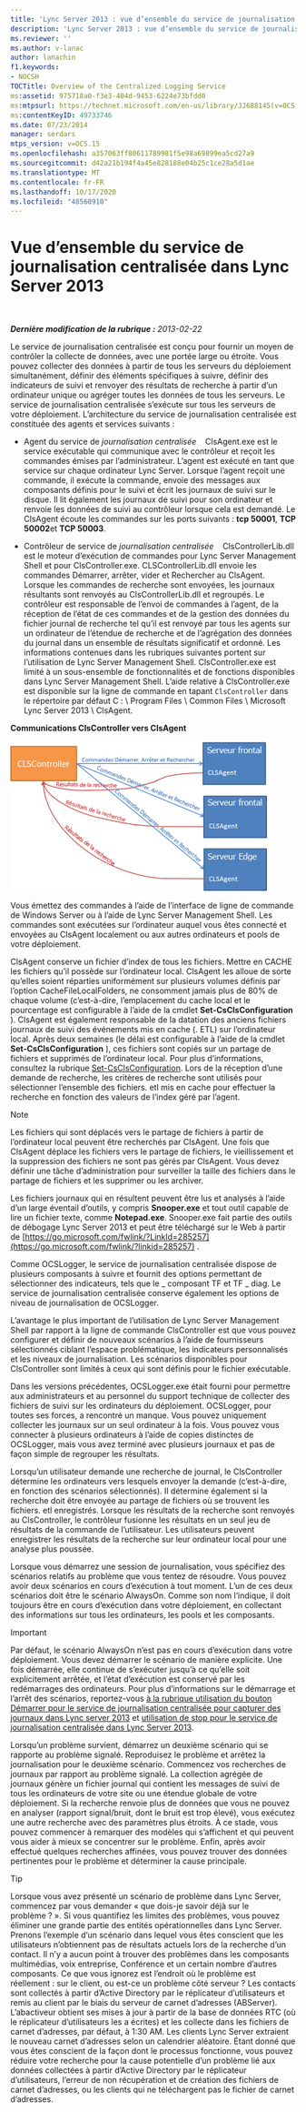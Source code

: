 ```yaml
---
title: 'Lync Server 2013 : vue d’ensemble du service de journalisation centralisée'
description: 'Lync Server 2013 : vue d’ensemble du service de journalisation centralisée.'
ms.reviewer: ''
ms.author: v-lanac
author: lanachin
f1.keywords:
- NOCSH
TOCTitle: Overview of the Centralized Logging Service
ms:assetid: 975718a0-f3e3-404d-9453-6224e73bfdd0
ms:mtpsurl: https://technet.microsoft.com/en-us/library/JJ688145(v=OCS.15)
ms:contentKeyID: 49733746
ms.date: 07/23/2014
manager: serdars
mtps_version: v=OCS.15
ms.openlocfilehash: a357063ff80611789981f5e98a69899ea5cd27a9
ms.sourcegitcommit: d42a21b194f4a45e828188e04b25c1ce28a5d1ae
ms.translationtype: MT
ms.contentlocale: fr-FR
ms.lasthandoff: 10/17/2020
ms.locfileid: "48560910"
---
```

# <a name="overview-of-the-centralized-logging-service-in-lync-server-2013"></a>Vue d’ensemble du service de journalisation centralisée dans Lync Server 2013

<div data-xmlns="http://www.w3.org/1999/xhtml">

<div class="topic" data-xmlns="http://www.w3.org/1999/xhtml" data-msxsl="urn:schemas-microsoft-com:xslt" data-cs="https://msdn.microsoft.com/">

<div data-asp="https://msdn2.microsoft.com/asp">



</div>

<div id="mainSection">

<div id="mainBody">

<span> </span>

_**Dernière modification de la rubrique :** 2013-02-22_

Le service de journalisation centralisée est conçu pour fournir un moyen de contrôler la collecte de données, avec une portée large ou étroite. Vous pouvez collecter des données à partir de tous les serveurs du déploiement simultanément, définir des éléments spécifiques à suivre, définir des indicateurs de suivi et renvoyer des résultats de recherche à partir d’un ordinateur unique ou agréger toutes les données de tous les serveurs. Le service de journalisation centralisée s’exécute sur tous les serveurs de votre déploiement. L’architecture du service de journalisation centralisée est constituée des agents et services suivants :

  - Agent du service de *journalisation centralisée*    ClsAgent.exe est le service exécutable qui communique avec le contrôleur et reçoit les commandes émises par l’administrateur. L’agent est exécuté en tant que service sur chaque ordinateur Lync Server. Lorsque l’agent reçoit une commande, il exécute la commande, envoie des messages aux composants définis pour le suivi et écrit les journaux de suivi sur le disque. Il lit également les journaux de suivi pour son ordinateur et renvoie les données de suivi au contrôleur lorsque cela est demandé. Le ClsAgent écoute les commandes sur les ports suivants : **tcp 50001**, **TCP 50002**et **TCP 50003**.

  - Contrôleur de service de *journalisation centralisée*    ClsControllerLib.dll est le moteur d’exécution de commandes pour Lync Server Management Shell et pour ClsController.exe. CLSControllerLib.dll envoie les commandes Démarrer, arrêter, vider et Rechercher au ClsAgent. Lorsque les commandes de recherche sont envoyées, les journaux résultants sont renvoyés au ClsControllerLib.dll et regroupés. Le contrôleur est responsable de l’envoi de commandes à l’agent, de la réception de l’état de ces commandes et de la gestion des données du fichier journal de recherche tel qu’il est renvoyé par tous les agents sur un ordinateur de l’étendue de recherche et de l’agrégation des données du journal dans un ensemble de résultats significatif et ordonné. Les informations contenues dans les rubriques suivantes portent sur l’utilisation de Lync Server Management Shell. ClsController.exe est limité à un sous-ensemble de fonctionnalités et de fonctions disponibles dans Lync Server Management Shell. L’aide relative à ClsController.exe est disponible sur la ligne de commande en tapant `ClsController` dans le répertoire par défaut C : \\ Program Files \\ Common Files \\ Microsoft Lync Server 2013 \\ ClsAgent.

**Communications ClsController vers ClsAgent**

![Relation entre CLSController et CLSAgent.](images/JJ688145.68c90811-5cf9-4a84-95b7-ea9ffc61eac4(OCS.15).jpg "Relation entre CLSController et CLSAgent.")

Vous émettez des commandes à l’aide de l’interface de ligne de commande de Windows Server ou à l’aide de Lync Server Management Shell. Les commandes sont exécutées sur l’ordinateur auquel vous êtes connecté et envoyées au ClsAgent localement ou aux autres ordinateurs et pools de votre déploiement.

ClsAgent conserve un fichier d’index de tous les fichiers. Mettre en CACHE les fichiers qu’il possède sur l’ordinateur local. ClsAgent les alloue de sorte qu’elles soient réparties uniformément sur plusieurs volumes définis par l’option CacheFileLocalFolders, ne consomment jamais plus de 80% de chaque volume (c’est-à-dire, l’emplacement du cache local et le pourcentage est configurable à l’aide de la cmdlet **Set-CsClsConfiguration** ). ClsAgent est également responsable de la datation des anciens fichiers journaux de suivi des événements mis en cache (. ETL) sur l’ordinateur local. Après deux semaines (le délai est configurable à l’aide de la cmdlet **Set-CsClsConfiguration** ), ces fichiers sont copiés sur un partage de fichiers et supprimés de l’ordinateur local. Pour plus d’informations, consultez la rubrique [Set-CsClsConfiguration](https://docs.microsoft.com/powershell/module/skype/Set-CsClsConfiguration). Lors de la réception d’une demande de recherche, les critères de recherche sont utilisés pour sélectionner l’ensemble des fichiers. etl mis en cache pour effectuer la recherche en fonction des valeurs de l’index géré par l’agent.

<div>


> [!NOTE]  
> Les fichiers qui sont déplacés vers le partage de fichiers à partir de l’ordinateur local peuvent être recherchés par ClsAgent. Une fois que ClsAgent déplace les fichiers vers le partage de fichiers, le vieillissement et la suppression des fichiers ne sont pas gérés par ClsAgent. Vous devez définir une tâche d’administration pour surveiller la taille des fichiers dans le partage de fichiers et les supprimer ou les archiver.



</div>

Les fichiers journaux qui en résultent peuvent être lus et analysés à l’aide d’un large éventail d’outils, y compris **Snooper.exe** et tout outil capable de lire un fichier texte, comme **Notepad.exe**. Snooper.exe fait partie des outils de débogage Lync Server 2013 et peut être téléchargé sur le Web à partir de [https://go.microsoft.com/fwlink/?LinkId=285257](https://go.microsoft.com/fwlink/?linkid=285257) .

Comme OCSLogger, le service de journalisation centralisée dispose de plusieurs composants à suivre et fournit des options permettant de sélectionner des indicateurs, tels que le \_ composant TF et TF \_ diag. Le service de journalisation centralisée conserve également les options de niveau de journalisation de OCSLogger.

L’avantage le plus important de l’utilisation de Lync Server Management Shell par rapport à la ligne de commande ClsController est que vous pouvez configurer et définir de nouveaux scénarios à l’aide de fournisseurs sélectionnés ciblant l’espace problématique, les indicateurs personnalisés et les niveaux de journalisation. Les scénarios disponibles pour ClsController sont limités à ceux qui sont définis pour le fichier exécutable.

Dans les versions précédentes, OCSLogger.exe était fourni pour permettre aux administrateurs et au personnel du support technique de collecter des fichiers de suivi sur les ordinateurs du déploiement. OCSLogger, pour toutes ses forces, a rencontré un manque. Vous pouvez uniquement collecter les journaux sur un seul ordinateur à la fois. Vous pouvez vous connecter à plusieurs ordinateurs à l’aide de copies distinctes de OCSLogger, mais vous avez terminé avec plusieurs journaux et pas de façon simple de regrouper les résultats.

Lorsqu’un utilisateur demande une recherche de journal, le ClsController détermine les ordinateurs vers lesquels envoyer la demande (c’est-à-dire, en fonction des scénarios sélectionnés). Il détermine également si la recherche doit être envoyée au partage de fichiers où se trouvent les fichiers. etl enregistrés. Lorsque les résultats de la recherche sont renvoyés au ClsController, le contrôleur fusionne les résultats en un seul jeu de résultats de la commande de l’utilisateur. Les utilisateurs peuvent enregistrer les résultats de la recherche sur leur ordinateur local pour une analyse plus poussée.

Lorsque vous démarrez une session de journalisation, vous spécifiez des scénarios relatifs au problème que vous tentez de résoudre. Vous pouvez avoir deux scénarios en cours d’exécution à tout moment. L’un de ces deux scénarios doit être le scénario AlwaysOn. Comme son nom l’indique, il doit toujours être en cours d’exécution dans votre déploiement, en collectant des informations sur tous les ordinateurs, les pools et les composants.

<div>


> [!IMPORTANT]  
> Par défaut, le scénario AlwaysOn n’est pas en cours d’exécution dans votre déploiement. Vous devez démarrer le scénario de manière explicite. Une fois démarrée, elle continue de s’exécuter jusqu’à ce qu’elle soit explicitement arrêtée, et l’état d’exécution est conservé par les redémarrages des ordinateurs. Pour plus d’informations sur le démarrage et l’arrêt des scénarios, reportez-vous <A href="lync-server-2013-using-start-for-the-centralized-logging-service-to-capture-logs.md">à la rubrique utilisation du bouton Démarrer pour le service de journalisation centralisée pour capturer des journaux dans Lync server 2013</A> et <A href="lync-server-2013-using-stop-for-the-centralized-logging-service.md">utilisation de stop pour le service de journalisation centralisée dans Lync Server 2013</A>.



</div>

Lorsqu’un problème survient, démarrez un deuxième scénario qui se rapporte au problème signalé. Reproduisez le problème et arrêtez la journalisation pour le deuxième scénario. Commencez vos recherches de journaux par rapport au problème signalé. La collection agrégée de journaux génère un fichier journal qui contient les messages de suivi de tous les ordinateurs de votre site ou une étendue globale de votre déploiement. Si la recherche renvoie plus de données que vous ne pouvez en analyser (rapport signal/bruit, dont le bruit est trop élevé), vous exécutez une autre recherche avec des paramètres plus étroits. À ce stade, vous pouvez commencer à remarquer des modèles qui s’affichent et qui peuvent vous aider à mieux se concentrer sur le problème. Enfin, après avoir effectué quelques recherches affinées, vous pouvez trouver des données pertinentes pour le problème et déterminer la cause principale.

<div>


> [!TIP]  
> Lorsque vous avez présenté un scénario de problème dans Lync Server, commencez par vous demander « que dois-je savoir déjà sur le problème ? ». Si vous quantifiez les limites des problèmes, vous pouvez éliminer une grande partie des entités opérationnelles dans Lync Server.<BR>Prenons l’exemple d’un scénario dans lequel vous êtes conscient que les utilisateurs n’obtiennent pas de résultats actuels lors de la recherche d’un contact. Il n’y a aucun point à trouver des problèmes dans les composants multimédias, voix entreprise, Conférence et un certain nombre d’autres composants. Ce que vous ignorez est l’endroit où le problème est réellement : sur le client, ou est-ce un problème côté serveur ? Les contacts sont collectés à partir d’Active Directory par le réplicateur d’utilisateurs et remis au client par le biais du serveur de carnet d’adresses (ABServer). L’abactiveur obtient ses mises à jour à partir de la base de données RTC (où le réplicateur d’utilisateurs les a écrites) et les collecte dans les fichiers de carnet d’adresses, par défaut, à 1:30 AM. Les clients Lync Server extraient le nouveau carnet d’adresses selon un calendrier aléatoire. Étant donné que vous êtes conscient de la façon dont le processus fonctionne, vous pouvez réduire votre recherche pour la cause potentielle d’un problème lié aux données collectées à partir d’Active Directory par le réplicateur d’utilisateurs, l’erreur de non récupération et de création des fichiers de carnet d’adresses, ou les clients qui ne téléchargent pas le fichier de carnet d’adresses.



</div>

</div>

<span> </span>

</div>

</div>

</div>

